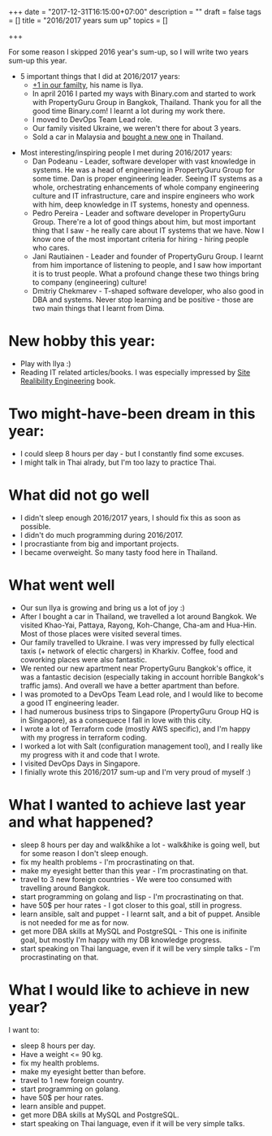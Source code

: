 +++
date = "2017-12-31T16:15:00+07:00"
description = ""
draft = false
tags = []
title = "2016/2017 years sum up"
topics = []

+++

For some reason I skipped 2016 year's sum-up, so I will write two years sum-up this year.

* 5 important things that I did at 2016/2017 years:
    * [+1 in our familty](/img/me_and_ilya.jpg), his name is Ilya.
    * In april 2016 I parted my ways with Binary.com and started to work with PropertyGuru Group in Bangkok, Thailand. Thank you for all the good time Binary.com! I learnt a lot during my work there.
    * I moved to DevOps Team Lead role.
    * Our family visited Ukraine, we weren't there for about 3 years.
    * Sold a car in Malaysia and [bought a new one](/img/me_and_my_car2.jpg) in Thailand.

<!--more-->

* Most interesting/inspiring people I met during 2016/2017 years:
    * Dan Podeanu - Leader, software developer with vast knowledge in systems. He was  a head of engineering in PropertyGuru Group for some time. Dan is proper engineering leader. Seeing IT systems as a whole, orchestrating enhancements of whole company engineering culture and IT infrastructure, care and inspire engineers who work with him, deep knowledge in IT systems, honesty and openness.
    * Pedro Pereira - Leader and software developer in PropertyGuru Group. There're a lot of good things about him, but most important thing that I saw - he really care about IT systems that we have. Now I know one of the most important criteria for hiring - hiring people who cares.
    * Jani Rautiainen - Leader and founder of PropertyGuru Group. I learnt from him importance of listening to people, and I saw how important it is to trust people. What a profound change these two things bring to company (engineering) culture!
    * Dmitriy Chekmarev - T-shaped software developer, who also good in DBA and systems. Never stop learning and be positive - those are two main things that I learnt from Dima.

# New hobby this year:

* Play with Ilya :)
* Reading IT related articles/books. I was especially impressed by [Site Realibility Engineering](https://landing.google.com/sre/book.html) book.

# Two might-have-been dream in this year:

* I could sleep 8 hours per day - but I constantly find some excuses.
* I might talk in Thai alrady, but I'm too lazy to practice Thai.

# What did not go well

* I didn't sleep enough 2016/2017 years, I should fix this as soon as possible.
* I didn't do much programming during 2016/2017.
* I procrastiante from big and important projects.
* I became overweight. So many tasty food here in Thailand.

# What went well

* Our sun Ilya is growing and bring us a lot of joy :)
* After I bought a car in Thailand, we travelled a lot around Bangkok. We visited Khao-Yai, Pattaya, Rayong, Koh-Change, Cha-am and Hua-Hin. Most of those places were visited several times.
* Our family travelled to Ukraine. I was very impressed by fully electical taxis (+ network of electic chargers) in Kharkiv. Coffee, food and coworking places were also fantastic.
* We rented our new apartment near PropertyGuru Bangkok's office, it was a fantastic decision (especially taking in account horrible Bangkok's traffic jams). And overall we have a better apartment than before.
* I was promoted to a DevOps Team Lead role, and I would like to become a good IT engineering leader.
* I had numerous business trips to Singapore (PropertyGuru Group HQ is in Singapore), as a consequece I fall in love with this city.
* I wrote a lot of Terraform code (mostly AWS specific), and I'm happy with my progress in terraform coding.
* I worked a lot with Salt (configuration management tool), and I really like my progress with it and code that I wrote.
* I visited DevOps Days in Singapore.
* I finially wrote this 2016/2017 sum-up and I'm very proud of myself :)

# What I wanted to achieve last year and what happened?

* sleep 8 hours per day and walk&hike a lot - walk&hike is going well, but for some reason I don't sleep enough.
* fix my health problems - I'm procrastinating on that.
* make my eyesight better than this year - I'm procrastinating on that.
* travel to 3 new foreign countries - We were too consumed with travelling around Bangkok.
* start programming on golang and lisp - I'm procrastinating on that.
* have 50$ per hour rates - I got closer to this goal, still in progress.
* learn ansible, salt and puppet - I learnt salt, and a bit of puppet. Ansible is not needed for me as for now.
* get more DBA skills at MySQL and PostgreSQL - This one is inifinite goal, but mostly I'm happy with my DB knowledge progress.
* start speaking on Thai language, even if it will be very simple talks - I'm procrastinating on that.


# What I would like to achieve in new year?

I want to:

* sleep 8 hours per day.
* Have a weight <= 90 kg.
* fix my health problems.
* make my eyesight better than before.
* travel to 1 new foreign country.
* start programming on golang.
* have 50$ per hour rates.
* learn ansible and puppet.
* get more DBA skills at MySQL and PostgreSQL.
* start speaking on Thai language, even if it will be very simple talks.
